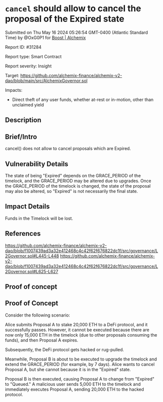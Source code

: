 
# `cancel` should allow to cancel the proposal of the Expired state

Submitted on Thu May 16 2024 05:26:54 GMT-0400 (Atlantic Standard Time) by @OxG0P1 for [Boost | Alchemix](https://immunefi.com/bounty/alchemix-boost/)

Report ID: #31284

Report type: Smart Contract

Report severity: Insight

Target: https://github.com/alchemix-finance/alchemix-v2-dao/blob/main/src/AlchemixGovernor.sol

Impacts:
- Direct theft of any user funds, whether at-rest or in-motion, other than unclaimed yield

## Description
## Brief/Intro
cancel() does not allow to cancel proposals which are Expired.



## Vulnerability Details
The state of being "Expired" depends on the GRACE_PERIOD of the timelock, and the GRACE_PERIOD may be altered due to upgrades. Once the GRACE_PERIOD of the timelock is changed, the state of the proposal may also be altered, so "Expired" is not necessarily the final state.


## Impact Details
Funds in the Timelock will be lost.


## References
https://github.com/alchemix-finance/alchemix-v2-dao/blob/f1007439ad3a32e412468c4c42f62f676822dc1f/src/governance/L2Governor.sol#L445-L448
https://github.com/alchemix-finance/alchemix-v2-dao/blob/f1007439ad3a32e412468c4c42f62f676822dc1f/src/governance/L2Governor.sol#L625-L627

        
## Proof of concept
## Proof of Concept

Consider the following scenario:

Alice submits Proposal A to stake 20,000 ETH to a DeFi protocol, and it successfully passes. However, it cannot be executed because there are now only 15,000 ETH in the timelock (due to other proposals consuming the funds), and then Proposal A expires.

Subsequently, the DeFi protocol gets hacked or rug-pulled.

Meanwhile, Proposal B is about to be executed to upgrade the timelock and extend the GRACE_PERIOD (for example, by 7 days). Alice wants to cancel Proposal A, but she cannot because it is in the "Expired" state.

Proposal B is then executed, causing Proposal A to change from "Expired" to "Queued." A malicious user sends 5,000 ETH to the timelock and immediately executes Proposal A, sending 20,000 ETH to the hacked protocol.